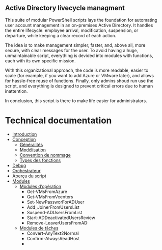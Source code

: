 ## Active Directory livecycle managment
This suite of modular PowerShell scripts lays the foundation for automating user account management in an on-premises Active Directory. 
It handles the entire lifecycle: employee arrival, modification, suspension, or departure, while keeping a clear record of each action.

The idea is to make management simpler, faster, and, above all, more secure, with clear messages for the user.
To avoid having a huge, unmaintainable script, everything is devided into modules with functions, each with its own specific mission.

With this organizational approach, the code is more readable, easier to scale (for example, if you want to add Azure or VMware later), and allows for hassle-free reuse of functions.
Finally, only admins shoud run use the script, and everything is designed to prevent critical errors due to human inattention. 

In conclusion, this script is there to make life easier for administrators.


# Technical documentation
- [Introduction](#introduction)
- [Conception](#conception)
  - [Généralités](#généralités)
  - [Modélisation](#modélisation)
  - [Convention de nommage](#convention-de-nommage)
  - [Types des fonctions](#types-des-fonctions)
- [Debug](#debug)
- [Orchestrateur](#orchestrateur)
- [Aperçu du script](#aperçu-du-script)
- [Modules](#modules)
  - [Modules d’opération](#modules-dopération)
    - Get-VMsFromAzure
    - Get-VMsFromVcenters
    - Set-NewPassworForADUser
    - Add_JoinerFromUsersList
    - Suspend-ADUsersFromList
    - Start-ADDeactivatedUsersReview
    - Remove-LeaverUsersFromAD
  - [Modules de tâches](#modules-de-tâches)
    - Convert-AnyText2Normal
    - Confirm-AlwaysReadHost
    -
